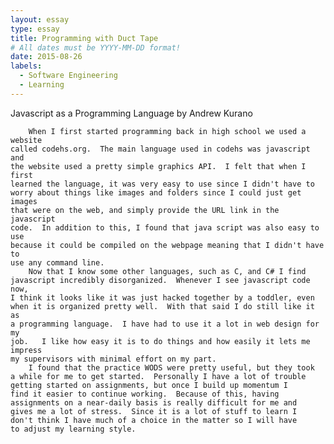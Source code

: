 ```yaml
---
layout: essay
type: essay
title: Programming with Duct Tape
# All dates must be YYYY-MM-DD format!
date: 2015-08-26
labels:
  - Software Engineering
  - Learning
---
```


Javascript as a Programming Language
by Andrew Kurano

		When I first started programming back in high school we used a website 
	called codehs.org.  The main language used in codehs was javascript and 
	the website used a pretty simple graphics API.  I felt that when I first 
	learned the language, it was very easy to use since I didn't have to 
	worry about things like images and folders since I could just get images 
	that were on the web, and simply provide the URL link in the javascript 
	code.  In addition to this, I found that java script was also easy to use 
	because it could be compiled on the webpage meaning that I didn't have to 
	use any command line.
		Now that I know some other languages, such as C, and C# I find 
	javascript incredibly disorganized.  Whenever I see javascript code now, 
	I think it looks like it was just hacked together by a toddler, even 
	when it is organized pretty well.  With that said I do still like it as 
	a programming language.  I have had to use it a lot in web design for my 
	job.   I like how easy it is to do things and how easily it lets me impress 
	my supervisors with minimal effort on my part.
		I found that the practice WODS were pretty useful, but they took 
	a while for me to get started.  Personally I have a lot of trouble 
	getting started on assignments, but once I build up momentum I 
	find it easier to continue working.  Because of this, having 
	assignments on a near-daily basis is really difficult for me and 
	gives me a lot of stress.  Since it is a lot of stuff to learn I 
	don't think I have much of a choice in the matter so I will have 
	to adjust my learning style.



